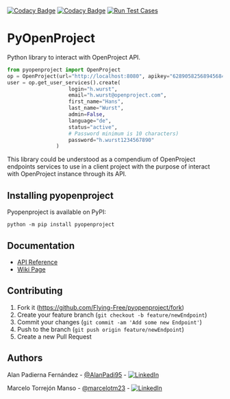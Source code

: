[![Codacy Badge](https://api.codacy.com/project/badge/Grade/ea408dca24024a2580aea41a9cd890ad)](https://app.codacy.com/gh/Flying-Free/python-openproject-api?utm_source=github.com&utm_medium=referral&utm_content=Flying-Free/python-openproject-api&utm_campaign=Badge_Grade_Settings)
[![Codacy Badge](https://app.codacy.com/project/badge/Coverage/f8f668fa0b344ba7bea7b56ba743a091)](https://www.codacy.com/gh/Flying-Free/python-openproject-api/dashboard?utm_source=github.com&utm_medium=referral&utm_content=Flying-Free/python-openproject-api&utm_campaign=Badge_Coverage)
[![Run Test Cases](https://github.com/Flying-Free/python-openproject-api/actions/workflows/test_cases.yml/badge.svg?branch=main)](https://github.com/Flying-Free/python-openproject-api/actions/workflows/test_cases.yml)

# PyOpenProject
Python library to interact with OpenProject API.

```python
from pyopenproject import OpenProject
op = OpenProject(url="http://localhost:8080", apikey="6289058256894568479567886794")
user = op.get_user_services().create(
                    login="h.wurst",
                    email="h.wurst@openproject.com",
                    first_name="Hans",
                    last_name="Wurst",
                    admin=False,
                    language="de",
                    status="active",
                    # Password minimum is 10 characters)
                    password="h.wurst1234567890"
                )
```

This library could be understood as a compendium of OpenProject endpoints services to use in a client project with the
purpose of interact with OpenProject instance through its API.

## Installing pyopenproject

Pyopenproject is available on PyPI:

```console
python -m pip install pyopenproject
```

## Documentation

- [API Reference](https://docs.openproject.org/api/)
- [Wiki Page](https://github.com/Flying-Free/python-openproject-api/wiki)

## Contributing

1. Fork it (<https://github.com/Flying-Free/pyopenproject/fork>)
2. Create your feature branch (`git checkout -b feature/newEndpoint`)
3. Commit your changes (`git commit -am 'Add some new Endpoint'`)
4. Push to the branch (`git push origin feature/newEndpoint`)
5. Create a new Pull Request

## Authors
Alan Padierna Fernández - [@AlanPadi95](https://github.com/AlanPadi95) - [![LinkedIn](https://img.shields.io/badge/LinkedIn-0077B5.svg?logo=LinkedIn&logoColor=white)](https://www.linkedin.com/in/alan-padierna-fern%C3%A1ndez-199a48152/)

Marcelo Torrejón Manso - [@marcelotm23](https://github.com/marcelotm23) - [![LinkedIn](https://img.shields.io/badge/LinkedIn-0077B5.svg?logo=LinkedIn&logoColor=white)](https://es.linkedin.com/in/marcelo-torrej%C3%B3n-manso-b45952160)